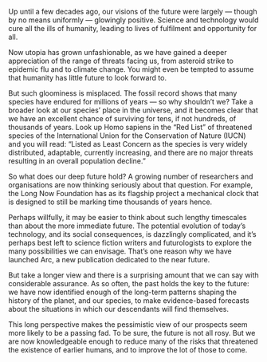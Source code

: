 Up until a few decades ago, our visions of the future were largely — though by no means uniformly — glowingly positive. Science and technology would cure all the ills of humanity, leading to lives of fulfilment and opportunity for all. 

Now utopia has grown unfashionable, as we have gained a deeper appreciation of the range of threats facing us, from asteroid strike to epidemic flu and to climate change. You might even be tempted to assume that humanity has little future to look forward to. 

But such gloominess is misplaced. The fossil record shows that many species have endured for millions of years — so why shouldn’t we? Take a broader look at our species’ place in the universe, and it becomes clear that we have an excellent chance of surviving for tens, if not hundreds, of thousands of years. Look up Homo sapiens in the “Red List” of threatened species of the International Union for the Conservation of Nature (IUCN) and you will read: “Listed as Least Concern as the species is very widely distributed, adaptable, currently increasing, and there are no major threats resulting in an overall population decline.” 

So what does our deep future hold? A growing number of researchers and organisations are now thinking seriously about that question. For example, the Long Now Foundation has as its flagship project a mechanical clock that is designed to still be marking time thousands of years hence. 

Perhaps willfully, it may be easier to think about such lengthy timescales than about the more immediate future. The potential evolution of today’s technology, and its social consequences, is dazzlingly complicated, and it’s perhaps best left to science fiction writers and futurologists to explore the many possibilities we can envisage. That’s one reason why we have launched Arc, a new publication dedicated to the near future. 

But take a longer view and there is a surprising amount that we can say with considerable assurance. As so often, the past holds the key to the future: we have now identified enough of the long-term patterns shaping the history of the planet, and our species, to make evidence-based forecasts about the situations in which our descendants will find themselves. 

This long perspective makes the pessimistic view of our prospects seem more likely to be a passing fad. To be sure, the future is not all rosy. But we are now knowledgeable enough to reduce many of the risks that threatened the existence of earlier humans, and to improve the lot of those to come.